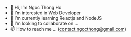 - 👋 Hi, I’m Ngoc Thong Ho
- 👀 I’m interested in Web Developer
- 🌱 I’m currently learning Reactjs and NodeJS
- 💞️ I’m looking to collaborate on ...
- 📫 How to reach me ... (contact.ngocthong@gmail.com)

<!---
nthgwww/nthgwww is a ✨ special ✨ repository because its `README.md` (this file) appears on your GitHub profile.
You can click the Preview link to take a look at your changes.
--->
